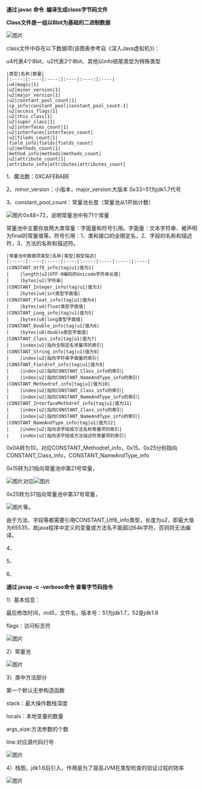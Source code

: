 **通过  javac 命令  编译生成class字节码文件**

**Class文件是一组以8bit为基础的二进制数据**

![图片](https://uploader.shimo.im/f/yYq5QPcr6pdmfDbO.png!thumbnail?fileGuid=dp9dtgdHKHG8rvJp)

class文件中存在以下数据项(该图表参考自《深入Java虚拟机》)：

u4代表4个8bit、u2代表2个8bit、其他以info结尾类型为特殊类型

	|类型|名称|数量|
	|:----:|:----|:----:|:----|:----:|:----|
	|u4|magic|1|
	|u2|minor_version|1|
	|u2|major_version|1|
	|u2|constant_pool_count|1|
	|cp_info|constant_pool|constant_pool_count-1|
	|u2|access_flags|1|
	|u2|this_class|1|
	|u2|super_class|1|
	|u2|interfaces_count|1|
	|u2|interfaces|interfaces_count|
	|u2|fileds_count|1|
	|field_info|fields|fields_count|
	|u2|methods_count|1|
	|method_info|methods|methods_count|
	|u2|attribute_count|1|
	|attribute_info|attributes|attributes_count|

1、魔法数：0XCAFEBABE

2、minor_version：小版本，major_version:大版本 0x33=51为jdk1.7代号

3、constant_pool_count：常量池长度（常量池从1开始计数）

![图片](https://uploader.shimo.im/f/3FDgrvo5G1oEDFz2.png!thumbnail?fileGuid=dp9dtgdHKHG8rvJp)0x48=72，说明常量池中有71个常量

常量池中主要存放两大类常量：字面量和符号引用。字面量：文本字符串、被声明为final的常量值等。符号引用：1、类和接口的全限定名，2、字段的名称和描述符，3、方法的名称和描述符。

	|常量池中数据项类型|名称|类型|类型描述|
	|:----:|:----|:----:|:----|:----:|:----|:----:|:----|
	|CONSTANT_Utf8_info|tag|u1|值为1|
	|    |length|u2|UTF-8编码的Unicode字符串长度|
	|    |bytes|u1|字符串|
	|CONSTANT_Integer_info|tag|u1|值为3|
	|    |bytes|u4|int类型字面值|
	|CONSTANT_Float_info|tag|u1|值为4|
	|    |bytes|u4|float类型字面值|
	|CONSTANT_Long_info|tag|u1|值为5|
	|    |bytes|u8|long类型字面值|
	|CONSTANT_Double_info|tag|u1|值为6|
	|    |bytes|u8|double类型字面值|
	|CONSTANT_Class_info|tag|u1|值为7|
	|    |index|u2|指向全限定名常量项的索引|
	|CONSTANT_String_info|tag|u1|值为8|
	|    |index|u2|指向字符串字面量的索引|
	|CONSTANT_Fieldref_info|tag|u1|值为9|
	|    |index|u2|指向CONSTANT_Class_info的索引|
	|    |index|u2|指向CONSTANT_NameAndType_info的索引|
	|CONSTANT_Methodref_info|tag|u1|值为10|
	|    |index|u2|指向CONSTANT_Class_info的索引|
	|    |index|u2|指向CONSTANT_NameAndType_info的索引|
	|CONSTANT_InterfaceMothdref_info|tag|u1|值为11|
	|    |index|u2|指向CONSTANT_Class_info的索引|
	|    |index|u2|指向CONSTANT_NameAndType_info的索引|
	|CONSTANT_NameAndType_info|tag|u1|值为12|
	|    |index|u2|指向该字段或方法名称常量项的索引|
	|    |index|u2|指向该字段或方法描述符常量项的索引|

0x0A转为10，对应CONSTANT_Methodref_info，0x15、0x25分别指向CONSTANT_Class_info，CONSTANT_NameAndType_info

0x15转为21指向常量池中第21号常量，

![图片](https://uploader.shimo.im/f/g1UZRZhAOCk68r0e.png!thumbnail?fileGuid=dp9dtgdHKHG8rvJp)对应![图片](https://uploader.shimo.im/f/hYj9DPO5HKHero78.png!thumbnail?fileGuid=dp9dtgdHKHG8rvJp)

0x25转为37指向常量池中第37号常量，

![图片](https://uploader.shimo.im/f/HDCjOMEqNRlB4rDu.png!thumbnail?fileGuid=dp9dtgdHKHG8rvJp)等。

由于方法、字段等都需要引用CONSTANT_Utf8_info类型，长度为u2，即最大值为65535，故java程序中定义的变量或方法名不能超过64k字符，否则将无法编译。

4、

5、

6、

**通过  javap -c -verbose命令 查看字节码指令**

1）基本信息：

最后修改时间，md5，文件名，版本号：51为jdk1.7，52是jdk1.8

flags：访问标志符

![图片](https://uploader.shimo.im/f/n1I2prjnEFvc0myF.png!thumbnail?fileGuid=dp9dtgdHKHG8rvJp)

2）常量池

![图片](https://uploader.shimo.im/f/nAIXwwT5lZN1ONbc.png!thumbnail?fileGuid=dp9dtgdHKHG8rvJp)

3）类中方法部分

第一个默认无参构造函数

stack：最大操作数栈深度

locals：本地变量的数量

args_size:方法参数的个数

line:对应源代码行号

![图片](https://uploader.shimo.im/f/snVs4B4cMJAVVoaQ.png!thumbnail?fileGuid=dp9dtgdHKHG8rvJp)

4）栈图，jdk1.6后引入，作用是为了提高JVM在类型检查的验证过程的效率

![图片](https://uploader.shimo.im/f/PFcD4MO12ZIQ9eTP.png!thumbnail?fileGuid=dp9dtgdHKHG8rvJp)

